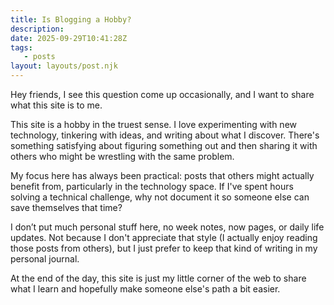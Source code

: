 ```yaml
---
title: Is Blogging a Hobby?
description:
date: 2025-09-29T10:41:28Z
tags:
   - posts
layout: layouts/post.njk
---
```


Hey friends, I see this question come up occasionally, and I want to share what this site is to me.

This site is a hobby in the truest sense. I love experimenting with new technology, tinkering with ideas, and writing about what I discover. There's something satisfying about figuring something out and then sharing it with others who might be wrestling with the same problem.

My focus here has always been practical: posts that others might actually benefit from, particularly in the technology space. If I've spent hours solving a technical challenge, why not document it so someone else can save themselves that time?

I don’t put much personal stuff here, no week notes, now pages, or daily life updates. Not because I don't appreciate that style (I actually enjoy reading those posts from others), but I just prefer to keep that kind of writing in my personal journal.

At the end of the day, this site is just my little corner of the web to share what I learn and hopefully make someone else's path a bit easier.

